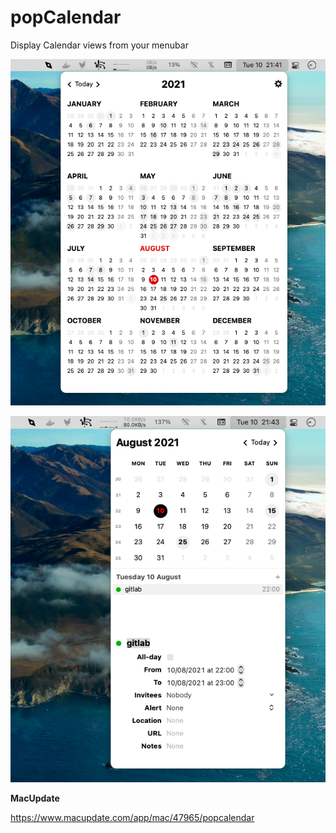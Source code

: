 # popCalendar

Display Calendar views from your menubar

![Capture 1](Presentation/capture_1.png)

![Capture 2](Presentation/capture_2.png)


**MacUpdate**

https://www.macupdate.com/app/mac/47965/popcalendar
